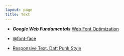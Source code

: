 ```yaml
---
layout: page
title: Text
---
```


- **_Google Web Fundamentals_** [Web Font Optimization](https://developers.google.com/web/fundamentals/performance/optimizing-content-efficiency/webfont-optimization?hl=en)

- [@font-face](https://developer.mozilla.org/en/docs/Web/CSS/@font-face)

- [Responsive Text, Daft Punk Style](https://www.voorhoede.nl/en/blog/responsive-text-daft-punk-style/)
